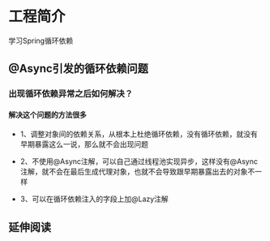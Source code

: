 # 工程简介
学习Spring循环依赖

## @Async引发的循环依赖问题

### 出现循环依赖异常之后如何解决？
#### 解决这个问题的方法很多

* 1、调整对象间的依赖关系，从根本上杜绝循环依赖，没有循环依赖，就没有早期暴露这么一说，那么就不会出现问题

* 2、不使用@Async注解，可以自己通过线程池实现异步，这样没有@Async注解，就不会在最后生成代理对象，也就不会导致跟早期暴露出去的对象不一样

* 3、可以在循环依赖注入的字段上加@Lazy注解


## 延伸阅读

